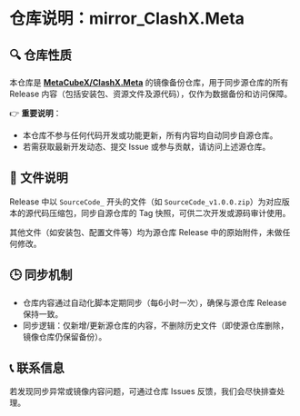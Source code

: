 # 仓库说明：mirror_ClashX.Meta

## 🔍 仓库性质
本仓库是 **[MetaCubeX/ClashX.Meta](https://github.com/MetaCubeX/ClashX.Meta)** 的镜像备份仓库，用于同步源仓库的所有 Release 内容（包括安装包、资源文件及源代码），仅作为数据备份和访问保障。

👉 **重要说明**：  
- 本仓库不参与任何代码开发或功能更新，所有内容均自动同步自源仓库。  
- 若需获取最新开发动态、提交 Issue 或参与贡献，请访问上述源仓库。  


## 📂 文件说明
Release 中以 `SourceCode_` 开头的文件（如 `SourceCode_v1.0.0.zip`）为对应版本的源代码压缩包，同步自源仓库的 Tag 快照，可供二次开发或源码审计使用。

其他文件（如安装包、配置文件等）均为源仓库 Release 中的原始附件，未做任何修改。


## 🕒 同步机制
- 仓库内容通过自动化脚本定期同步（每6小时一次），确保与源仓库 Release 保持一致。  
- 同步逻辑：仅新增/更新源仓库的内容，不删除历史文件（即使源仓库删除，镜像仓库仍保留备份）。  


## 📞 联系信息
若发现同步异常或镜像内容问题，可通过仓库 Issues 反馈，我们会尽快排查处理。
